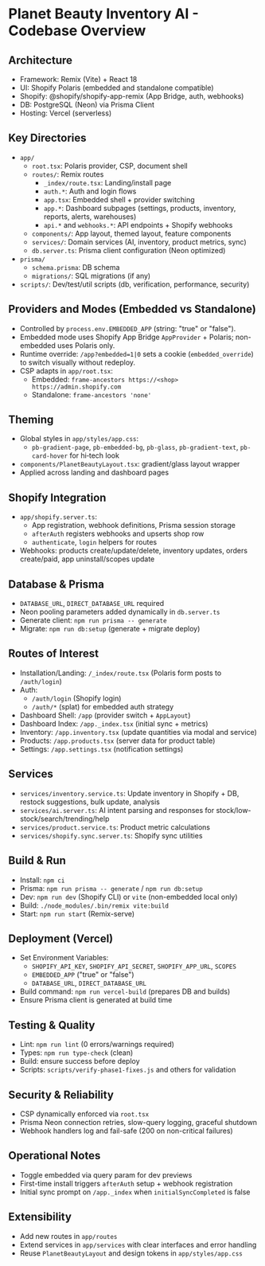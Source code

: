 # Planet Beauty Inventory AI - Codebase Overview

## Architecture
- Framework: Remix (Vite) + React 18
- UI: Shopify Polaris (embedded and standalone compatible)
- Shopify: @shopify/shopify-app-remix (App Bridge, auth, webhooks)
- DB: PostgreSQL (Neon) via Prisma Client
- Hosting: Vercel (serverless)

## Key Directories
- `app/`
  - `root.tsx`: Polaris provider, CSP, document shell
  - `routes/`: Remix routes
    - `_index/route.tsx`: Landing/install page
    - `auth.*`: Auth and login flows
    - `app.tsx`: Embedded shell + provider switching
    - `app.*`: Dashboard subpages (settings, products, inventory, reports, alerts, warehouses)
    - `api.*` and `webhooks.*`: API endpoints + Shopify webhooks
  - `components/`: App layout, themed layout, feature components
  - `services/`: Domain services (AI, inventory, product metrics, sync)
  - `db.server.ts`: Prisma client configuration (Neon optimized)
- `prisma/`
  - `schema.prisma`: DB schema
  - `migrations/`: SQL migrations (if any)
- `scripts/`: Dev/test/util scripts (db, verification, performance, security)

## Providers and Modes (Embedded vs Standalone)
- Controlled by `process.env.EMBEDDED_APP` (string: "true" or "false").
- Embedded mode uses Shopify App Bridge `AppProvider` + Polaris; non-embedded uses Polaris only.
- Runtime override: `/app?embedded=1|0` sets a cookie (`embedded_override`) to switch visually without redeploy.
- CSP adapts in `app/root.tsx`:
  - Embedded: `frame-ancestors https://<shop> https://admin.shopify.com`
  - Standalone: `frame-ancestors 'none'`

## Theming
- Global styles in `app/styles/app.css`:
  - `pb-gradient-page`, `pb-embedded-bg`, `pb-glass`, `pb-gradient-text`, `pb-card-hover` for hi‑tech look
- `components/PlanetBeautyLayout.tsx`: gradient/glass layout wrapper
- Applied across landing and dashboard pages

## Shopify Integration
- `app/shopify.server.ts`:
  - App registration, webhook definitions, Prisma session storage
  - `afterAuth` registers webhooks and upserts shop row
  - `authenticate`, `login` helpers for routes
- Webhooks: products create/update/delete, inventory updates, orders create/paid, app uninstall/scopes update

## Database & Prisma
- `DATABASE_URL`, `DIRECT_DATABASE_URL` required
- Neon pooling parameters added dynamically in `db.server.ts`
- Generate client: `npm run prisma -- generate`
- Migrate: `npm run db:setup` (generate + migrate deploy)

## Routes of Interest
- Installation/Landing: `/_index/route.tsx` (Polaris form posts to `/auth/login`)
- Auth:
  - `/auth/login` (Shopify login)
  - `/auth/*` (splat) for embedded auth strategy
- Dashboard Shell: `/app` (provider switch + `AppLayout`)
- Dashboard Index: `/app._index.tsx` (initial sync + metrics)
- Inventory: `/app.inventory.tsx` (update quantities via modal and service)
- Products: `/app.products.tsx` (server data for product table)
- Settings: `/app.settings.tsx` (notification settings)

## Services
- `services/inventory.service.ts`: Update inventory in Shopify + DB, restock suggestions, bulk update, analysis
- `services/ai.server.ts`: AI intent parsing and responses for stock/low-stock/search/trending/help
- `services/product.service.ts`: Product metric calculations
- `services/shopify.sync.server.ts`: Shopify sync utilities

## Build & Run
- Install: `npm ci`
- Prisma: `npm run prisma -- generate` / `npm run db:setup`
- Dev: `npm run dev` (Shopify CLI) or `vite` (non-embedded local only)
- Build: `./node_modules/.bin/remix vite:build`
- Start: `npm run start` (Remix-serve)

## Deployment (Vercel)
- Set Environment Variables:
  - `SHOPIFY_API_KEY`, `SHOPIFY_API_SECRET`, `SHOPIFY_APP_URL`, `SCOPES`
  - `EMBEDDED_APP` ("true" or "false")
  - `DATABASE_URL`, `DIRECT_DATABASE_URL`
- Build command: `npm run vercel-build` (prepares DB and builds)
- Ensure Prisma client is generated at build time

## Testing & Quality
- Lint: `npm run lint` (0 errors/warnings required)
- Types: `npm run type-check` (clean)
- Build: ensure success before deploy
- Scripts: `scripts/verify-phase1-fixes.js` and others for validation

## Security & Reliability
- CSP dynamically enforced via `root.tsx`
- Prisma Neon connection retries, slow-query logging, graceful shutdown
- Webhook handlers log and fail-safe (200 on non-critical failures)

## Operational Notes
- Toggle embedded via query param for dev previews
- First-time install triggers `afterAuth` setup + webhook registration
- Initial sync prompt on `/app._index` when `initialSyncCompleted` is false

## Extensibility
- Add new routes in `app/routes`
- Extend services in `app/services` with clear interfaces and error handling
- Reuse `PlanetBeautyLayout` and design tokens in `app/styles/app.css`
